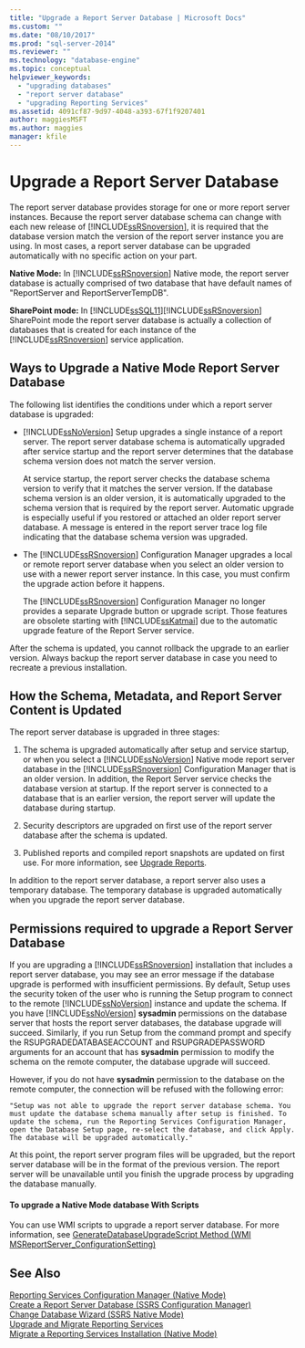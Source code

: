 ```yaml
---
title: "Upgrade a Report Server Database | Microsoft Docs"
ms.custom: ""
ms.date: "08/10/2017"
ms.prod: "sql-server-2014"
ms.reviewer: ""
ms.technology: "database-engine"
ms.topic: conceptual
helpviewer_keywords: 
  - "upgrading databases"
  - "report server database"
  - "upgrading Reporting Services"
ms.assetid: 4091cf87-9d97-4048-a393-67f1f9207401
author: maggiesMSFT
ms.author: maggies
manager: kfile
---
```

# Upgrade a Report Server Database
  The report server database provides storage for one or more report server instances. Because the report server database schema can change with each new release of [!INCLUDE[ssRSnoversion](../../includes/ssrsnoversion-md.md)], it is required that the database version match the version of the report server instance you are using. In most cases, a report server database can be upgraded automatically with no specific action on your part.  
  
 **Native Mode:** In [!INCLUDE[ssRSnoversion](../../includes/ssrsnoversion-md.md)] Native mode, the report server database is actually comprised of two database that have default names of "ReportServer and ReportServerTempDB".  
  
 **SharePoint mode:** In [!INCLUDE[ssSQL11](../../includes/sssql11-md.md)][!INCLUDE[ssRSnoversion](../../includes/ssrsnoversion-md.md)] SharePoint mode the report server database is actually a collection of databases that is created for each instance of the [!INCLUDE[ssRSnoversion](../../includes/ssrsnoversion-md.md)] service application.  
  
## Ways to Upgrade a Native Mode Report Server Database  
 The following list identifies the conditions under which a report server database is upgraded:  
  
-   [!INCLUDE[ssNoVersion](../../includes/ssnoversion-md.md)] Setup upgrades a single instance of a report server. The report server database schema is automatically upgraded after service startup and the report server determines that the database schema version does not match the server version.  
  
     At service startup, the report server checks the database schema version to verify that it matches the server version. If the database schema version is an older version, it is automatically upgraded to the schema version that is required by the report server. Automatic upgrade is especially useful if you restored or attached an older report server database. A message is entered in the report server trace log file indicating that the database schema version was upgraded.  
  
-   The [!INCLUDE[ssRSnoversion](../../includes/ssrsnoversion-md.md)] Configuration Manager upgrades a local or remote report server database when you select an older version to use with a newer report server instance. In this case, you must confirm the upgrade action before it happens.  
  
     The [!INCLUDE[ssRSnoversion](../../includes/ssrsnoversion-md.md)] Configuration Manager no longer provides a separate Upgrade button or upgrade script. Those features are obsolete starting with [!INCLUDE[ssKatmai](../../includes/sskatmai-md.md)] due to the automatic upgrade feature of the Report Server service.  
  
 After the schema is updated, you cannot rollback the upgrade to an earlier version. Always backup the report server database in case you need to recreate a previous installation.  
  
## How the Schema, Metadata, and Report Server Content is Updated  
 The report server database is upgraded in three stages:  
  
1.  The schema is upgraded automatically after setup and service startup, or when you select a [!INCLUDE[ssNoVersion](../../includes/ssnoversion-md.md)] Native mode report server database in the [!INCLUDE[ssRSnoversion](../../includes/ssrsnoversion-md.md)] Configuration Manager that is an older version. In addition, the Report Server service checks the database version at startup. If the report server is connected to a database that is an earlier version, the report server will update the database during startup.  
  
2.  Security descriptors are upgraded on first use of the report server database after the schema is updated.  
  
3.  Published reports and compiled report snapshots are updated on first use. For more information, see [Upgrade Reports](upgrade-reports.md).  
  
 In addition to the report server database, a report server also uses a temporary database. The temporary database is upgraded automatically when you upgrade the report server database.  
  
## Permissions required to upgrade a Report Server Database  
 If you are upgrading a [!INCLUDE[ssRSnoversion](../../includes/ssrsnoversion-md.md)] installation that includes a report server database, you may see an error message if the database upgrade is performed with insufficient permissions. By default, Setup uses the security token of the user who is running the Setup program to connect to the remote [!INCLUDE[ssNoVersion](../../includes/ssnoversion-md.md)] instance and update the schema. If you have [!INCLUDE[ssNoVersion](../../includes/ssnoversion-md.md)] **sysadmin** permissions on the database server that hosts the report server databases, the database upgrade will succeed. Similarly, if you run Setup from the command prompt and specify the RSUPGRADEDATABASEACCOUNT and RSUPGRADEPASSWORD arguments for an account that has **sysadmin** permission to modify the schema on the remote computer, the database upgrade will succeed.  
  
 However, if you do not have **sysadmin** permission to the database on the remote computer, the connection will be refused with the following error:  
  
 `"Setup was not able to upgrade the report server database schema. You must update the database schema manually after setup is finished. To update the schema, run the Reporting Services Configuration Manager, open the Database Setup page, re-select the database, and click Apply. The database will be upgraded automatically."`  
  
 At this point, the report server program files will be upgraded, but the report server database will be in the format of the previous version. The report server will be unavailable until you finish the upgrade process by upgrading the database manually.  
  
#### To upgrade a Native Mode database With Scripts  
 You can use WMI scripts to upgrade a report server database. For more information, see [GenerateDatabaseUpgradeScript Method &#40;WMI MSReportServer_ConfigurationSetting&#41;](../wmi-provider-library-reference/configurationsetting-method-generatedatabaseupgradescript.md)  
  
## See Also  
 [Reporting Services Configuration Manager &#40;Native Mode&#41;](../../sql-server/install/reporting-services-configuration-manager-native-mode.md)   
 [Create a Report Server Database  &#40;SSRS Configuration Manager&#41;](../../sql-server/install/create-a-report-server-database-ssrs-configuration-manager.md)   
 [Change Database Wizard &#40;SSRS Native Mode&#41;](../../sql-server/install/change-database-wizard-ssrs-native-mode.md)   
 [Upgrade and Migrate Reporting Services](upgrade-and-migrate-reporting-services.md)   
 [Migrate a Reporting Services Installation &#40;Native Mode&#41;](migrate-a-reporting-services-installation-native-mode.md)  
  
  
